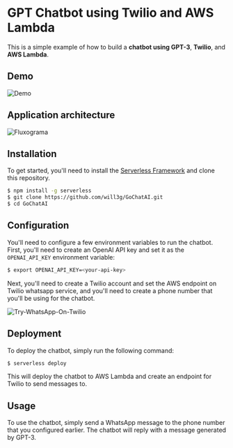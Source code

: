 # GPT Chatbot using Twilio and AWS Lambda

This is a simple example of how to build a **chatbot using GPT-3**, **Twilio**, and **AWS Lambda**.

## Demo

![Demo](https://i.imgur.com/l1pG4fg.gif)

## Application architecture

![Fluxograma](https://i.imgur.com/ir3RoKi.png)

## Installation

To get started, you'll need to install the [Serverless Framework](https://www.serverless.com/framework/docs/getting-started/) and clone this repository.

```bash
$ npm install -g serverless
$ git clone https://github.com/will3g/GoChatAI.git
$ cd GoChatAI
```

## Configuration

You'll need to configure a few environment variables to run the chatbot. First, you'll need to create an OpenAI API key and set it as the `OPENAI_API_KEY` environment variable:

```bash
$ export OPENAI_API_KEY=<your-api-key>
```

Next, you'll need to create a Twilio account and set the AWS endpoint on Twilio whatsapp service, and you'll need to create a phone number that you'll be using for the chatbot.

![Try-WhatsApp-On-Twilio](https://i.imgur.com/c28v4gml.png)

## Deployment

To deploy the chatbot, simply run the following command:

```bash
$ serverless deploy
```

This will deploy the chatbot to AWS Lambda and create an endpoint for Twilio to send messages to.

## Usage

To use the chatbot, simply send a WhatsApp message to the phone number that you configured earlier. The chatbot will reply with a message generated by GPT-3.
